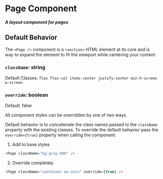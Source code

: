 # Page Component

**_A layout component for pages_**

## Default Behavior

The `<Page />` component is a `<section>` HTML element at its core and is way to expand the element to fit the viewport while centering your content.

### **_`className`_**: string

Default Classes: `flex flex-col items-center justify-center min-h-screen w-screen`

### **_`override`_**: boolean

Default: false

All component styles can be overridden by one of two ways.

Default behavior is to concatenate the class names passed to the `className` property with the existing classes. To override the default behavior pass the `override={true}` property when calling the component:

1. Add to base styles

```js
<Page className="bg-gray-800" />
```

2. Override completely

```js
<Page className="container mx-auto" override={true} />
```
